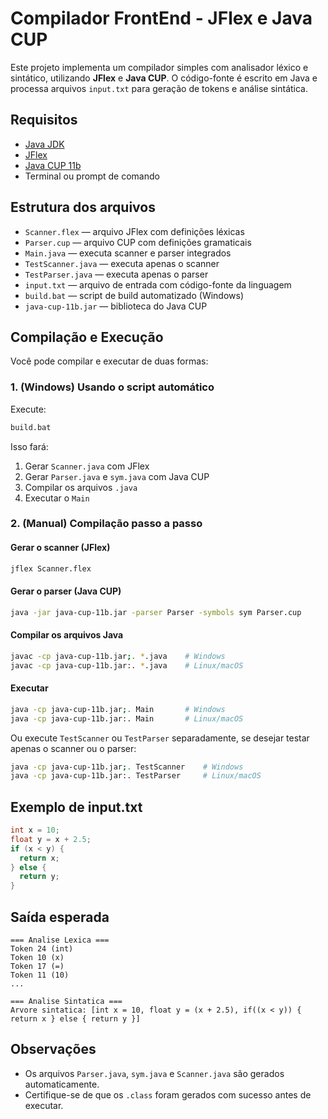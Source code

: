 # Compilador FrontEnd - JFlex e Java CUP
Este projeto implementa um compilador simples com analisador léxico e sintático, utilizando **JFlex** e **Java CUP**. O código-fonte é escrito em Java e processa arquivos `input.txt` para geração de tokens e análise sintática.

## Requisitos

- [Java JDK](https://www.oracle.com/java/technologies/javase-downloads.html)
- [JFlex](https://www.jflex.de/)
- [Java CUP 11b](http://www2.cs.tum.edu/projects/cup/)
- Terminal ou prompt de comando

## Estrutura dos arquivos

- `Scanner.flex` — arquivo JFlex com definições léxicas
- `Parser.cup` — arquivo CUP com definições gramaticais
- `Main.java` — executa scanner e parser integrados
- `TestScanner.java` — executa apenas o scanner
- `TestParser.java` — executa apenas o parser
- `input.txt` — arquivo de entrada com código-fonte da linguagem
- `build.bat` — script de build automatizado (Windows)
- `java-cup-11b.jar` — biblioteca do Java CUP

## Compilação e Execução

Você pode compilar e executar de duas formas:

### 1. (Windows) Usando o script automático

Execute:

```bat
build.bat
```

Isso fará:

1. Gerar `Scanner.java` com JFlex
2. Gerar `Parser.java` e `sym.java` com Java CUP
3. Compilar os arquivos `.java`
4. Executar o `Main`

### 2. (Manual) Compilação passo a passo

#### Gerar o scanner (JFlex)

```bash
jflex Scanner.flex
```

#### Gerar o parser (Java CUP)

```bash
java -jar java-cup-11b.jar -parser Parser -symbols sym Parser.cup
```

#### Compilar os arquivos Java

```bash
javac -cp java-cup-11b.jar;. *.java    # Windows
javac -cp java-cup-11b.jar:. *.java    # Linux/macOS
```

#### Executar

```bash
java -cp java-cup-11b.jar;. Main       # Windows
java -cp java-cup-11b.jar:. Main       # Linux/macOS
```

Ou execute `TestScanner` ou `TestParser` separadamente, se desejar testar apenas o scanner ou o parser:

```bash
java -cp java-cup-11b.jar;. TestScanner    # Windows
java -cp java-cup-11b.jar:. TestParser     # Linux/macOS
```

## Exemplo de input.txt

```java simplificado
int x = 10;
float y = x + 2.5;
if (x < y) {
  return x;
} else {
  return y;
}
```

## Saída esperada

```
=== Analise Lexica ===
Token 24 (int)
Token 10 (x)
Token 17 (=)
Token 11 (10)
...

=== Analise Sintatica ===
Arvore sintatica: [int x = 10, float y = (x + 2.5), if((x < y)) { return x } else { return y }]
```

## Observações

- Os arquivos `Parser.java`, `sym.java` e `Scanner.java` são gerados automaticamente.
- Certifique-se de que os `.class` foram gerados com sucesso antes de executar.
